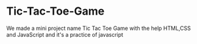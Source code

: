 # Tic-Tac-Toe-Game
We made a mini project name Tic Tac Toe Game with the help HTML,CSS and JavaScript and it's a practice of javascript 
